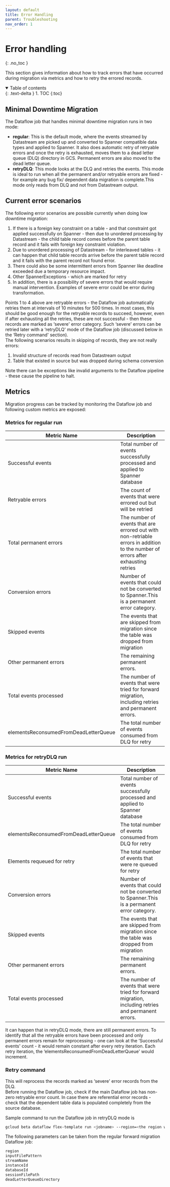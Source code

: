 ```yaml
---
layout: default
title: Error Handling
parent: Troubleshooting
nav_order: 1
---
```


# Error handling
{: .no_toc }

This section gives information about how to track errors that have occurred during migration via metrics and how to retry the errored records.

<details open markdown="block">
  <summary>
    Table of contents
  </summary>
  {: .text-delta }
1. TOC
{:toc}
</details>

## Minimal Downtime Migration

The Dataflow job that handles minimal downtime migration runs in two mode:

- **regular**: This is the default mode, where the events streamed by Datastream are picked up and converted to Spanner compatible data types and applied to Spanner. It also does automatic retry of retryable errors and once the retry is exhausted, moves them to a dead letter queue (DLQ) directory in GCS. Permanent errors are also moved to the dead letter queue.
- **retryDLQ**: This mode looks at the DLQ and retries the events. This mode is ideal to run when all the permanent and/or retryable errors are fixed - for example any bug fix/ dependent data migration is complete.This mode only reads from DLQ and not from Datastream output.

## Current error scenarios

The following error scenarios are possible currently when doing low downtime migration:

1. If there is a foreign key constraint on a table - and that constraint got applied successfully on Spanner - then due to unordered processing by Datastream - the child table record comes before the parent table record and it fails with foreign key constraint violation.
1. Due to unordered processing of Datastream - for interleaved tables - it can happen that child table records arrive before the parent table record and it fails with the parent record not found error.
1. There could also be some intermittent errors from Spanner like deadline exceeded due a temporary resource impact.
1. Other SpannerExceptions - which are marked for retry
1. In addition, there is a possibility of severe errors that would require manual intervention. Examples of severe error could be error during transformation.

Points 1 to 4 above are retryable errors - the Dataflow job automatically retries them at intervals of 10 minutes for 500 times. In most cases, this should be good enough for the retryable records to succeed, however, even if after exhausting all the retries, these are not successful - then these records are marked as ‘severe' error category. Such ‘severe' errors can be retried later with a ‘retryDLQ' mode of the Dataflow job (discussed below in the ‘Retry command' section).  
The following scenarios results in skipping of records, they are not really errors:

1. Invalid structure of records read from Datastream output
1. Table that existed in source but was dropped during schema conversion

Note there can be exceptions like invalid arguments to the Dataflow pipeline - these cause the pipeline to halt.

## Metrics

Migration progress can be tracked by monitoring the Dataflow job and following custom metrics are exposed:

### Metrics for regular run

| Metric Name                           | Description                                                                                                                      |
|---------------------------------------|----------------------------------------------------------------------------------------------------------------------------------|
| Successful events                     | Total number of events successfully processed and applied to Spanner database                                                    |
| Retryable errors                      | The count of events that were errored out but will be retried                                                                    |
| Total permanent errors                | The number of events that are errored out with non-retriable errors in addition to the number of errors after exhausting retries |
| Conversion errors                     | Number of events that could not be converted to Spanner.This is a permanent error category.                                      |
| Skipped events                        | The events that are skipped from migration since the table was dropped from migration                                            |
| Other permanent errors                | The remaining permanent errors.                                                                                                  |
| Total events processed                | The number of events that were tried for forward migration, including retries and permanent errors.                              |
| elementsReconsumedFromDeadLetterQueue | The total number of events consumed from DLQ for retry                                                                           |


### Metrics for retryDLQ run

| Metric Name                           | Description                                                                                         |
|---------------------------------------|-----------------------------------------------------------------------------------------------------|
| Successful events                     | Total number of events successfully processed and applied to Spanner database                       |
| elementsReconsumedFromDeadLetterQueue | The total number of events consumed from DLQ for retry                                              |
| Elements requeued for retry           | The total number of events that were re queued for retry                                            |
| Conversion errors                     | Number of events that could not be converted to Spanner.This is a permanent error category.         |
| Skipped events                        | The events that are skipped from migration since the table was dropped from migration               |
| Other permanent errors                | The remaining permanent errors.                                                                     |
| Total events processed                | The number of events that were tried for forward migration, including retries and permanent errors. |

It can happen that in retryDLQ mode, there are still permanent errors. To identify that all the retryable errors have been processed and only permanent errors remain for reprocessing - one can look at the ‘Successful events' count - it would remain constant after every retry iteration. Each retry iteration, the ‘elementsReconsumedFromDeadLetterQueue' would increment.

### Retry command

This will reprocess the records marked as ‘severe' error records from the DLQ.  
Before running the Dataflow job, check if the main Dataflow job has non-zero retryable error count. In case there are referential error records - check that the dependent table data is populated completely from the source database.

Sample command to run the Dataflow job in retryDLQ mode is

```sh
gcloud beta dataflow flex-template run <jobname> --region=<the region where the dataflow job must run> --template-file-gcs-location=<location of the template image specification json> --additional-experiments=use_runner_v2 --parameters inputFilePattern=<GCS location of the input file pattern>,streamName=<Datastream name>,instanceId=<Spanner Instance Id>,databaseId=<Spanner Database Id>,sessionFilePath=<GCS path to session file>,deadLetterQueueDirectory=<GCS path to the DLQ>,runMode=retryDLQ
```

The following parameters can be taken from the regular forward migration Dataflow job:

```sh
region
inputFilePattern
streamName
instanceId
databaseId
sessionFilePath
deadLetterQueueDirectory
```
